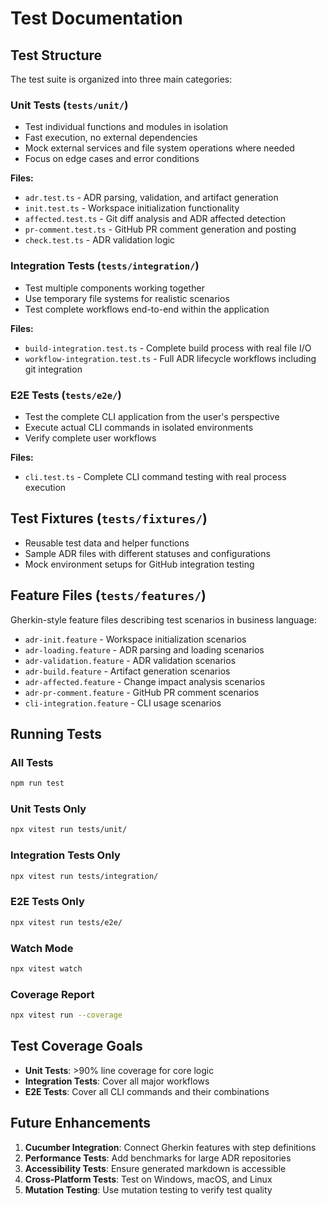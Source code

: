 # Test Documentation

## Test Structure

The test suite is organized into three main categories:

### Unit Tests (`tests/unit/`)
- Test individual functions and modules in isolation
- Fast execution, no external dependencies
- Mock external services and file system operations where needed
- Focus on edge cases and error conditions

**Files:**
- `adr.test.ts` - ADR parsing, validation, and artifact generation
- `init.test.ts` - Workspace initialization functionality 
- `affected.test.ts` - Git diff analysis and ADR affected detection
- `pr-comment.test.ts` - GitHub PR comment generation and posting
- `check.test.ts` - ADR validation logic

### Integration Tests (`tests/integration/`)
- Test multiple components working together
- Use temporary file systems for realistic scenarios
- Test complete workflows end-to-end within the application

**Files:**
- `build-integration.test.ts` - Complete build process with real file I/O
- `workflow-integration.test.ts` - Full ADR lifecycle workflows including git integration

### E2E Tests (`tests/e2e/`)
- Test the complete CLI application from the user's perspective
- Execute actual CLI commands in isolated environments
- Verify complete user workflows

**Files:**
- `cli.test.ts` - Complete CLI command testing with real process execution

## Test Fixtures (`tests/fixtures/`)
- Reusable test data and helper functions
- Sample ADR files with different statuses and configurations
- Mock environment setups for GitHub integration testing

## Feature Files (`tests/features/`)
Gherkin-style feature files describing test scenarios in business language:

- `adr-init.feature` - Workspace initialization scenarios
- `adr-loading.feature` - ADR parsing and loading scenarios
- `adr-validation.feature` - ADR validation scenarios
- `adr-build.feature` - Artifact generation scenarios
- `adr-affected.feature` - Change impact analysis scenarios
- `adr-pr-comment.feature` - GitHub PR comment scenarios
- `cli-integration.feature` - CLI usage scenarios

## Running Tests

### All Tests
```bash
npm run test
```

### Unit Tests Only
```bash
npx vitest run tests/unit/
```

### Integration Tests Only
```bash
npx vitest run tests/integration/
```

### E2E Tests Only
```bash
npx vitest run tests/e2e/
```

### Watch Mode
```bash
npx vitest watch
```

### Coverage Report
```bash
npx vitest run --coverage
```

## Test Coverage Goals

- **Unit Tests**: >90% line coverage for core logic
- **Integration Tests**: Cover all major workflows
- **E2E Tests**: Cover all CLI commands and their combinations

## Future Enhancements

1. **Cucumber Integration**: Connect Gherkin features with step definitions
2. **Performance Tests**: Add benchmarks for large ADR repositories
3. **Accessibility Tests**: Ensure generated markdown is accessible
4. **Cross-Platform Tests**: Test on Windows, macOS, and Linux
5. **Mutation Testing**: Use mutation testing to verify test quality
